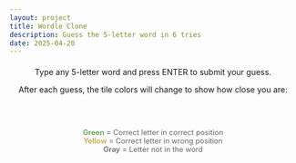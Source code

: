 ```yaml
---
layout: project
title: Wordle Clone
description: Guess the 5‑letter word in 6 tries
date: 2025-04-20
---
```


<div style="text-align:center;margin:20px 0;">
  <p>Type any 5-letter word and press ENTER to submit your guess.</p>
  <p>After each guess, the tile colors will change to show how close you are:</p>
</div>

<div style="display:flex;justify-content:center;margin:20px 0;">
  <div id="board"></div>
</div>

<div style="text-align:center;margin:10px 0;">
  <span id="message"></span>
</div>

<div style="text-align:center;margin:15px 0;font-size:0.8rem;color:#666;">
  <div><span style="color:#6aaa64;font-weight:bold;">Green</span> = Correct letter in correct position</div>
  <div><span style="color:#c9b458;font-weight:bold;">Yellow</span> = Correct letter in wrong position</div>
  <div><span style="color:#787c7e;font-weight:bold;">Gray</span> = Letter not in the word</div>
</div>

<style>
  #board {display:grid;grid-template-rows:repeat(6,1fr);gap:4px;width:260px}
  .row   {display:grid;grid-template-columns:repeat(5,1fr);gap:4px}
  .tile  {width:48px;height:48px;border:2px solid #d3d6da;
          display:flex;align-items:center;justify-content:center;
          font:20px/1 monospace;text-transform:uppercase;
          background-color:#fff;color:#000}
  .active-row .tile {border:2px solid #8899aa; background-color:#f0f8ff;}
  .correct   {background:#6aaa64;color:#fff;border:none}
  .present   {background:#c9b458;color:#fff;border:none}
  .absent    {background:#787c7e;color:#fff;border:none}
</style>

<script>
  // --- config ----------------------------------------------------
  const WORDS = ["apple","grape","melon","berry","peach","mango","lemon","plums",
                "about","above","actor","acute","admit","adopt","adore","adult",
                "after","again","agent","agree","ahead","alarm","album","alert",
                "align","allow","alone","along","alter","among","anger","angle",
                "angry","ankle","apart","aptly","arise","armor","array","arrow",
                "asset","avoid","award","aware","awful","bagel","baker","banks",
                "basic","basis","beach","began","begin","begun","being","below",
                "birch","birth","black","blade","blame","blank","blast","blaze",
                "bleak","bless","blind","blink","block","blood","bloom","blues",
                "bluff","blunt","blush","board","boast","bones","boost","booth",
                "boots","bored","bound","brace","brain","brake","brand","brave",
                "bread","break","breed","bribe","brick","bride","brief","bring",
                "brink","brisk","broad","broke","brook","broom","brown","brush",
                "build","built","bulge","bunch","burst","cabin","cable","camel",
                "canal","candy","canon","cards","cargo","carry","carve","cases",
                "catch","cause","cedar","chain","chair","chalk","charm","chart",
                "chase","cheap","check","chest","chief","child","chill","choir",
                "chord","chuck","cider","cigar","civil","claim","clamp","clasp",
                "class","clean","clear","clerk","click","cliff","climb","clock",
                "close","cloth","cloud","clove","clown","coast","count","craft",
                "crane","crash","crawl","crazy","cream","creed","creek","crest",
                "cried","cross","crowd","crown","crude","cruel","crush","crust",
                "dance","dared","dated","dawn","deals","dealt","death","debit",
                "debug","debut","decal","decay","decor","decoy","delay","denim",
                "dense","depth","derby","deter","detox","diary","digit","diner",
                "dirty","disco","ditch","diver","dizzy","dodge","dogma","doing",
                "donor","dopey","doubt","dough","drank","drawl","drawn","dread",
                "dream","dress","drift","drill","drink","drive","drone","droop",
                "drove","drown","drum","drunk","dryer","dryly","dummy","dumpy",
                "dusty","dutch","dwarf","dwell","eager","eagle","early","earth",
                "eight","elbow","elder","elect","ember","empty","enact","ended",
                "endow","enemy","enjoy","enter","entry","equal","erase","erect",
                "error","essay","ether","ethic","event","every","evoke","exact",
                "exalt","excel","exert","exile","exist","expel","extra","fable",
                "faced","faces","facts","faded","fails","faint","fairy","faith",
                "false","fancy","fares","farms","fatal","fatty","fault","favor",
                "feast","feebl","feeds","feels","fence","feral","ferry","fetch",
                "fever","fiber","field","fiery","fifth","fifty","fight","final",
                "first","fizzy","flake","flame","flank","flash","flask","fleet",
                "flesh","flick","flint","float","flock","flood","floor","flora",
                "floss","flour","flown","fluid","fluke","flush","flute","foamy",
                "focus","foggy","folio","force","forge","forms","forth","forty",
                "forum","found","frame","frank","fraud","freak","fresh","front",
                "frost","frown","froze","fruit","fudge","funny","furry","fuzzy",
                "giant","given","giver","glade","gleam","glide","gloat","gloom",
                "glory","glove","glued","going","goods","goose","gorge","grace",
                "grade","graft","grain","grand","grant","grape","graph","grasp",
                "grass","grave","great","greed","green","greet","grief","grill",
                "grime","grind","groan","groom","gross","group","grove","growl",
                "grown","guard","guess","guest","guide","guild","guilt","habit",
                "hairs","hairy","halls","hands","handy","hangs","happy","hardy",
                "harsh","haste","hasty","hatch","hated","haunt","haven","havoc",
                "heads","heard","heart","heavy","hedge","hefty","hello","helps",
                "hence","herbs","heron","hinge","hints","hired","hoist","holds",
                "holes","holly","homer","homes","honey","honor","hooks","hoped",
                "hopes","horns","horse","hotel","hours","house","hover","human",
                "humid","humor","hurry","hurts","husks","husky","hydro","ideal",
                "ideas","idiot","igloo","image","inbox","incur","index","inept",
                "inert","infer","inlet","inner","input","inset","intel","inter",
                "issue","ivory","jaunt","jeans","jelly","jewel","joins","joint",
                "joker","jolly","joust","judge","juice","juicy","jumbo","jumpy",
                "junky","karat","keeps","kicks","kills","kinds","kings","kitty",
                "knack","knave","knead","kneel","knelt","knife","knock","knots",
                "known","label","lacks","lakes","lamps","lands","lanes","lapel",
                "lapse","large","laser","lasso","lasts","later","laugh","layer",
                "leads","leaks","learn","lease","leash","least","leave","ledge",
                "leech","legal","lemon","level","lever","light","liked","likes",
                "limbo","limbs","limit","lined","linen","liner","lines","lion",
                "lipid","liver","livid","llama","loads","loamy","loans","lobby",
                "local","locks","lodge","lofty","logic","loops","loose","lords",
                "lorry","loser","loses","lotte"];
  const TARGET = WORDS[Math.floor(Math.random()*WORDS.length)];
  const ROWS = 6, COLS = 5;
  // ---------------------------------------------------------------

  const board = document.getElementById('board');
  const msg   = document.getElementById('message');
  let currentRow = 0, currentCol = 0, grid = [];
  let rowElements = [];

  // build board
  for (let r = 0; r < ROWS; r++) {
    const row = document.createElement('div');
    row.className = 'row';
    rowElements.push(row);
    grid[r] = [];
    for (let c = 0; c < COLS; c++) {
      const tile = document.createElement('div');
      tile.className = 'tile';
      row.appendChild(tile);
      grid[r][c] = tile;
    }
    board.appendChild(row);
  }
  
  // Set the first row as active
  rowElements[0].classList.add('active-row');

  function showMessage(text) {
    msg.textContent = text;
    setTimeout(() => msg.textContent = '', 1500);
  }

  function evaluateRow(guess) {
    const freq = {};
    for (const ch of TARGET) freq[ch] = (freq[ch] || 0) + 1;

    // first pass – correct
    for (let i = 0; i < COLS; i++) {
      const tile = grid[currentRow][i];
      if (guess[i] === TARGET[i]) {
        tile.classList.add('correct');
        freq[guess[i]]--;
      }
    }
    // second pass – present / absent
    for (let i = 0; i < COLS; i++) {
      const tile = grid[currentRow][i];
      if (tile.classList.contains('correct')) continue;
      const ch = guess[i];
      if (freq[ch] > 0) {
        tile.classList.add('present');
        freq[ch]--;
      } else {
        tile.classList.add('absent');
      }
    }
  }

  document.addEventListener('keydown', (e) => {
    if (currentRow >= ROWS) return; // game over
    const key = e.key.toLowerCase();

    if (key === 'backspace' && currentCol > 0) {
      currentCol--;
      grid[currentRow][currentCol].textContent = '';
      return;
    }

    if (key === 'enter') {
      if (currentCol !== COLS) { showMessage('5 letters'); return; }
      const guess = Array.from(grid[currentRow]).map(t => t.textContent.toLowerCase()).join('');
      if (!WORDS.includes(guess)) { showMessage('not in list'); return; }

      evaluateRow(guess);
      if (guess === TARGET) { showMessage('You win!'); currentRow = ROWS; return; }
      currentRow++; currentCol = 0;
      if (currentRow === ROWS) { showMessage(`Answer: ${TARGET.toUpperCase()}`); }
      return;
    }

    if (/^[a-z]$/.test(key) && currentCol < COLS) {
      grid[currentRow][currentCol].textContent = key;
      currentCol++;
    }
  });
</script>
